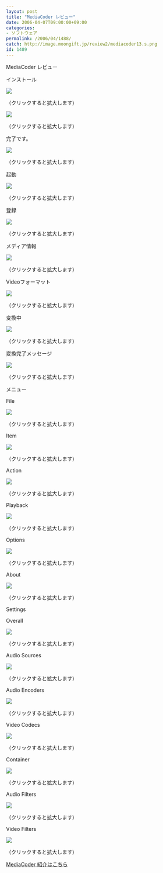 ```yaml
---
layout: post
title: "MediaCoder レビュー"
date: 2006-04-07T09:00:00+09:00
categories:
- ソフトウェア
permalink: /2006/04/1488/
catch: http://image.moongift.jp/review2/mediacoder13.s.png
id: 1489
---
```

MediaCoder レビュー  
<!--more-->

インストール

  

[![](http://image.moongift.jp/review2/mediacoder1.s.png)](http://image.moongift.jp/review2/mediacoder1.png)  
  
（クリックすると拡大します)

  

[![](http://image.moongift.jp/review2/mediacoder2.s.png)](http://image.moongift.jp/review2/mediacoder2.png)  
  
（クリックすると拡大します)

  

完了です。

  

[![](http://image.moongift.jp/review2/mediacoder3.s.png)](http://image.moongift.jp/review2/mediacoder3.png)  
  
（クリックすると拡大します)

  

起動

  

[![](http://image.moongift.jp/review2/mediacoder4.s.png)](http://image.moongift.jp/review2/mediacoder4.png)  
  
（クリックすると拡大します)

  

登録

  

[![](http://image.moongift.jp/review2/mediacoder5.s.png)](http://image.moongift.jp/review2/mediacoder5.png)  
  
（クリックすると拡大します)

  

メディア情報

  

[![](http://image.moongift.jp/review2/mediacoder6.s.png)](http://image.moongift.jp/review2/mediacoder6.png)  
  
（クリックすると拡大します)

  

Videoフォーマット

  

[![](http://image.moongift.jp/review2/mediacoder8.s.png)](http://image.moongift.jp/review2/mediacoder8.png)  
  
（クリックすると拡大します)

  

変換中

  

[![](http://image.moongift.jp/review2/mediacoder9.s.png)](http://image.moongift.jp/review2/mediacoder9.png)  
  
（クリックすると拡大します)

  

変換完了メッセージ

  

[![](http://image.moongift.jp/review2/mediacoder10.s.png)](http://image.moongift.jp/review2/mediacoder10.png)  
  
（クリックすると拡大します)

  

メニュー

  

File

  

[![](http://image.moongift.jp/review2/mediacoder11.s.png)](http://image.moongift.jp/review2/mediacoder11.png)  
  
（クリックすると拡大します)

  

Item

  

[![](http://image.moongift.jp/review2/mediacoder12.s.png)](http://image.moongift.jp/review2/mediacoder12.png)  
  
（クリックすると拡大します)

  

Action

  

[![](http://image.moongift.jp/review2/mediacoder13.s.png)](http://image.moongift.jp/review2/mediacoder13.png)  
  
（クリックすると拡大します)

  

Playback

  

[![](http://image.moongift.jp/review2/mediacoder14.s.png)](http://image.moongift.jp/review2/mediacoder14.png)  
  
（クリックすると拡大します)

  

Options

  

[![](http://image.moongift.jp/review2/mediacoder15.s.png)](http://image.moongift.jp/review2/mediacoder15.png)  
  
（クリックすると拡大します)

  

About

  

[![](http://image.moongift.jp/review2/mediacoder16.s.png)](http://image.moongift.jp/review2/mediacoder16.png)  
  
（クリックすると拡大します)

  

Settings

  

Overall

  

[![](http://image.moongift.jp/review2/mediacoder17.s.png)](http://image.moongift.jp/review2/mediacoder17.png)  
  
（クリックすると拡大します)

  

Audio Sources

  

[![](http://image.moongift.jp/review2/mediacoder18.s.png)](http://image.moongift.jp/review2/mediacoder18.png)  
  
（クリックすると拡大します)

  

Audio Encoders

  

[![](http://image.moongift.jp/review2/mediacoder19.s.png)](http://image.moongift.jp/review2/mediacoder19.png)  
  
（クリックすると拡大します)

  

Video Codecs

  

[![](http://image.moongift.jp/review2/mediacoder20.s.png)](http://image.moongift.jp/review2/mediacoder20.png)  
  
（クリックすると拡大します)

  

Container

  

[![](http://image.moongift.jp/review2/mediacoder21.s.png)](http://image.moongift.jp/review2/mediacoder21.png)  
  
（クリックすると拡大します)

  

Audio Filters

  

[![](http://image.moongift.jp/review2/mediacoder22.s.png)](http://image.moongift.jp/review2/mediacoder22.png)  
  
（クリックすると拡大します)

  

Video Filters

  

[![](http://image.moongift.jp/review2/mediacoder23.s.png)](http://image.moongift.jp/review2/mediacoder23.png)  
  
（クリックすると拡大します)

  

[MediaCoder 紹介はこちら](http://oss.moongift.jp/intro/i-1483.html)

